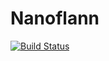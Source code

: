 # Nanoflann

[![Build Status](https://travis-ci.org/c42f/Nanoflann.jl.svg?branch=master)](https://travis-ci.org/c42f/Nanoflann.jl)
